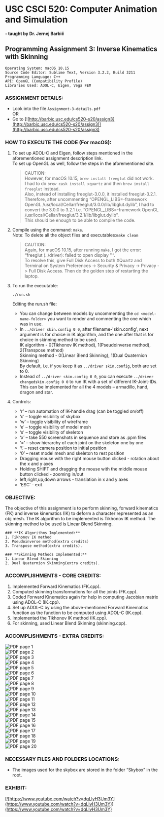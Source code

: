 # **USC CSCI 520: Computer Animation and Simulation**  
#### \- taught by Dr. Jernej Barbič  

## **Programming Assignment 3: Inverse Kinematics with Skinning**  

    Operating System: macOS 10.15
    Source Code Editor: Sublime Text, Version 3.2.2, Build 3211
    Programming Language: C++
    API: OpenGL (Compatibility Profile)
    Libraries Used: ADOL-C, Eigen, Vega FEM

### **ASSIGNMENT DETAILS:**
- Look into the file ```Assignment-3-details.pdf```  
                OR
- Go to [![http://barbic.usc.edu/cs520-s20/assign3](http://barbic.usc.edu/cs520-s20/assign3)](http://barbic.usc.edu/cs520-s20/assign3)

### **HOW TO EXECUTE THE CODE (For macOS):**
1. To set up ADOL-C and Eigen, follow steps mentioned in the aforementioned assignment description link.  
To set up OpenGL as well, follow the steps in the aforementioned site.  
    > CAUTION:  
    However, for macOS 10.15, ```brew install freeglut``` did not work.  
    I had to do ```brew cask install xquartz``` and then ```brew install
freeglut``` instead.  
    Also, instead of installing freeglut-3.0.0, it installed freeglut-3.2.1. Therefore, after uncommenting “OPENGL_LIBS=-framework OpenGL /usr/local/Cellar/freeglut/3.0.0/lib/libglut.dylib”, I had to convert the 3.0.0 to 3.2.1 i.e. “OPENGL_LIBS=-framework OpenGL /usr/local/Cellar/freeglut/3.2.1/lib/libglut.dylib”.  
    This should be enough to be able to compile the code.  


2. Compile using the command: ```make```.  
Note: To delete all the object files and executables:```make clean```
    > CAUTION:  
    Again, for macOS 10.15, after running ```make```, I got the error:  
    “freeglut (../driver): failed to open display ''“.  
    To resolve this, give Full Disk Access to both XQuartz and Terminal on System Preferences -> Security & Privacy -> Privacy -> Full Disk Access. Then do the golden step of restarting the laptop.  


3. To run the executable:  
    ```
    ./run.sh
    ```
    Editing the run.sh file:  
    * You can change between models by uncommenting the ```cd <model-name-folder>``` you want to render and commenting the one which was in use.  
    * In ```../driver skin.config 0 0```, after filename-'skin.config', next argument is for choice in IK algorithm, and the one after that is for choice in skinning method to be used.  
    IK algorithm - 0(Tikhonov IK method), 1(Pseudoinverse method), 2(Transpose method)  
    Skinning method - 0(Linear Blend Skinning), 1(Dual Quaternion Skinning)  
    By default, i.e. if you keep it as ```../driver skin.config```, both are set to 0.  
    * Instead of ```../driver skin.config 0 0```, you can execute ```../driver changedskin.config 0 0``` to run IK with a set of different IK-Joint-IDs.  
    This can be implemented for all the 4 models – armadillo, hand, dragon and star.  
4. Controls:  
    * ‘r’ – run automation of IK-handle drag (can be toggled on/off)  
    * ‘c’ – toggle visibility of skybox  
    * ‘w’ – toggle visibility of wireframe  
    * ‘e’ – toggle visibility of model mesh  
    * ‘s’ – toggle visibility of skeleton  
    * ‘x’ – take 550 screenshots in sequence and store as .ppm files  
    * ‘=’ – show hierarchy of each joint on the skeleton one by one  
    * ‘\’ – reset camera position to initial position  
    * ‘0’ – reset model mesh and skeleton to rest position  
    * Dragging mouse with the right mouse button clicked - rotation about the x and y axes  
    * Holding SHIFT and dragging the mouse with the middle mouse button clicked - zooming in/out  
    * left,right,up,down arrows - translation in x and y axes  
    * ‘ESC’ - exit  


### **OBJECTIVE:**  
The objective of this assignment is to perform skinning, forward kinematics (FK) and inverse kinematics (IK) to deform a character represented as an obj mesh. The IK algorithm to be implemented is Tikhonov IK method. The skinning method to be used is Linear Blend Skinning.


```
### **IK Algorithms Implemented:**  
1. Tikhonov IK method  
2. Pseudoinverse method(extra credits)  
3. Transpose method(extra credits).  

### **Skinning Methods Implemented:**  
1. Linear Blend Skinning  
2. Dual Quaternion Skinning(extra credits).  
```  


### **ACCOMPLISHMENTS - CORE CREDITS:**
1. Implemented Forward Kinematics (FK.cpp). 
2. Computed skinning transformations for all the joints (FK.cpp).  
3. Coded Forward Kinematics again for help in computing Jacobian matrix using ADOL-C
(IK.cpp).  
4. Set up ADOL-C by using the above-mentioned Forward Kinematics function as the function
to be computed using ADOL-C (IK.cpp).  
5. Implemented the Tikhonov IK method (IK.cpp).  
6. For skinning, used Linear Blend Skinning (skinning.cpp).  

### **ACCOMPLISHMENTS - EXTRA CREDITS:**
![PDF page 1](InterestingShots/pdfshot1.png)  
![PDF page 2](InterestingShots/pdfshot2.png)  
![PDF page 3](InterestingShots/pdfshot3.png)  
![PDF page 4](InterestingShots/pdfshot4.png)  
![PDF page 5](InterestingShots/pdfshot5.png)  
![PDF page 6](InterestingShots/pdfshot6.png)  
![PDF page 7](InterestingShots/pdfshot7.png)  
![PDF page 8](InterestingShots/pdfshot8.png)  
![PDF page 9](InterestingShots/pdfshot9.png)  
![PDF page 10](InterestingShots/pdfshot10.png)  
![PDF page 11](InterestingShots/pdfshot11.png)  
![PDF page 12](InterestingShots/pdfshot12.png)  
![PDF page 13](InterestingShots/pdfshot13.png)  
![PDF page 14](InterestingShots/pdfshot14.png)  
![PDF page 15](InterestingShots/pdfshot15.png)  
![PDF page 16](InterestingShots/pdfshot16.png)  
![PDF page 17](InterestingShots/pdfshot17.png)  
![PDF page 18](InterestingShots/pdfshot18.png)  
![PDF page 19](InterestingShots/pdfshot19.png)  
![PDF page 20](InterestingShots/pdfshot20.png)  

### **NECESSARY FILES AND FOLDERS LOCATIONS:**  
- The images used for the skybox are stored in the folder “Skybox” in the root.  

### **EXHIBIT:** 
[![https://www.youtube.com/watch?v=dqLlyH3Um3Y](https://www.youtube.com/watch?v=dqLlyH3Um3Y)](https://www.youtube.com/watch?v=dqLlyH3Um3Y)
